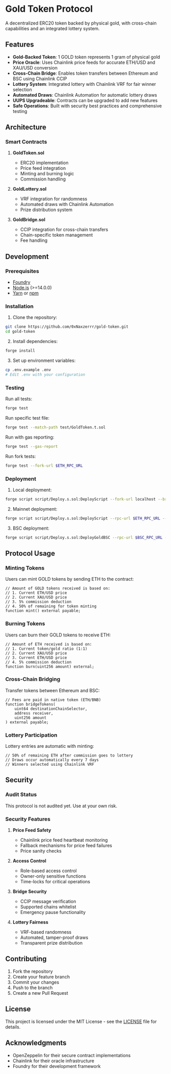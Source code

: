 # Gold Token Protocol

A decentralized ERC20 token backed by physical gold, with cross-chain capabilities and an integrated lottery system.

## Features

- **Gold-Backed Token**: 1 GOLD token represents 1 gram of physical gold
- **Price Oracle**: Uses Chainlink price feeds for accurate ETH/USD and XAU/USD conversion
- **Cross-Chain Bridge**: Enables token transfers between Ethereum and BSC using Chainlink CCIP
- **Lottery System**: Integrated lottery with Chainlink VRF for fair winner selection
- **Automated Draws**: Chainlink Automation for automatic lottery draws
- **UUPS Upgradeable**: Contracts can be upgraded to add new features
- **Safe Operations**: Built with security best practices and comprehensive testing

## Architecture

### Smart Contracts

1. **GoldToken.sol**
   - ERC20 implementation
   - Price feed integration
   - Minting and burning logic
   - Commission handling

2. **GoldLottery.sol**
   - VRF integration for randomness
   - Automated draws with Chainlink Automation
   - Prize distribution system

3. **GoldBridge.sol**
   - CCIP integration for cross-chain transfers
   - Chain-specific token management
   - Fee handling

## Development

### Prerequisites

- [Foundry](https://github.com/foundry-rs/foundry)
- [Node.js](https://nodejs.org/) (>=14.0.0)
- [Yarn](https://yarnpkg.com/) or [npm](https://www.npmjs.com/)

### Installation

1. Clone the repository:
```bash
git clone https://github.com/0xNaxzerrr/gold-token.git
cd gold-token
```

2. Install dependencies:
```bash
forge install
```

3. Set up environment variables:
```bash
cp .env.example .env
# Edit .env with your configuration
```

### Testing

Run all tests:
```bash
forge test
```

Run specific test file:
```bash
forge test --match-path test/GoldToken.t.sol
```

Run with gas reporting:
```bash
forge test --gas-report
```

Run fork tests:
```bash
forge test --fork-url $ETH_RPC_URL
```

### Deployment

1. Local deployment:
```bash
forge script script/Deploy.s.sol:DeployScript --fork-url localhost --broadcast
```

2. Mainnet deployment:
```bash
forge script script/Deploy.s.sol:DeployScript --rpc-url $ETH_RPC_URL --broadcast --verify
```

3. BSC deployment:
```bash
forge script script/Deploy.s.sol:DeployGoldBSC --rpc-url $BSC_RPC_URL --broadcast --verify
```

## Protocol Usage

### Minting Tokens

Users can mint GOLD tokens by sending ETH to the contract:
```solidity
// Amount of GOLD tokens received is based on:
// 1. Current ETH/USD price
// 2. Current XAU/USD price
// 3. 5% commission deduction
// 4. 50% of remaining for token minting
function mint() external payable;
```

### Burning Tokens

Users can burn their GOLD tokens to receive ETH:
```solidity
// Amount of ETH received is based on:
// 1. Current token/gold ratio (1:1)
// 2. Current XAU/USD price
// 3. Current ETH/USD price
// 4. 5% commission deduction
function burn(uint256 amount) external;
```

### Cross-Chain Bridging

Transfer tokens between Ethereum and BSC:
```solidity
// Fees are paid in native token (ETH/BNB)
function bridgeTokens(
    uint64 destinationChainSelector,
    address receiver,
    uint256 amount
) external payable;
```

### Lottery Participation

Lottery entries are automatic with minting:
```solidity
// 50% of remaining ETH after commission goes to lottery
// Draws occur automatically every 7 days
// Winners selected using Chainlink VRF
```

## Security

### Audit Status

This protocol is not audited yet. Use at your own risk.

### Security Features

1. **Price Feed Safety**
   - Chainlink price feed heartbeat monitoring
   - Fallback mechanisms for price feed failures
   - Price sanity checks

2. **Access Control**
   - Role-based access control
   - Owner-only sensitive functions
   - Time-locks for critical operations

3. **Bridge Security**
   - CCIP message verification
   - Supported chains whitelist
   - Emergency pause functionality

4. **Lottery Fairness**
   - VRF-based randomness
   - Automated, tamper-proof draws
   - Transparent prize distribution

## Contributing

1. Fork the repository
2. Create your feature branch
3. Commit your changes
4. Push to the branch
5. Create a new Pull Request

## License

This project is licensed under the MIT License - see the [LICENSE](LICENSE) file for details.

## Acknowledgments

- OpenZeppelin for their secure contract implementations
- Chainlink for their oracle infrastructure
- Foundry for their development framework